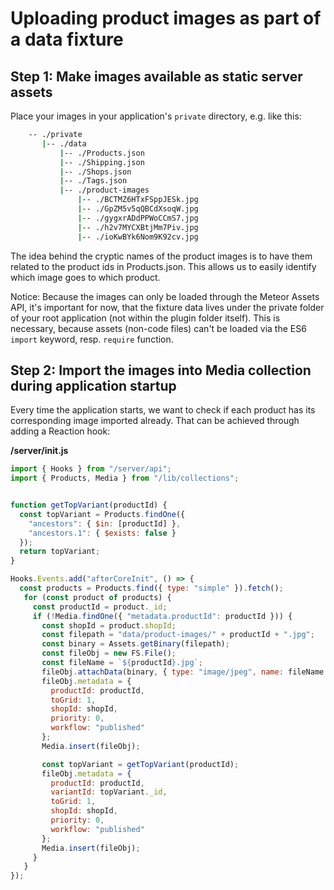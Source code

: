 # Uploading product images as part of a data fixture

## Step 1: Make images available as static server assets

Place your images in your application's `private` directory, e.g. like this:

```sh
    -- ./private
       |-- ./data
           |-- ./Products.json
           |-- ./Shipping.json
           |-- ./Shops.json
           |-- ./Tags.json
           |-- ./product-images
               |-- ./BCTMZ6HTxFSppJESk.jpg     
               |-- ./GpZM5v5qQBCdXsoqW.jpg
               |-- ./gygxrADdPPWoCCmS7.jpg
               |-- ./h2v7MYCXBtjMm7Piv.jpg
               |-- ./ioKwBYk6Nom9K92cv.jpg
```

The idea behind the cryptic names of the product images is to have them related to the product ids in Products.json. This allows us to easily identify which image goes to which product.

Notice: Because the images can only be loaded through the Meteor Assets API, it's important for now, that the fixture data lives under the private folder of your root application (not within the plugin folder itself). This is necessary, because assets (non-code files) can't be loaded via the ES6 `import` keyword, resp. `require` function.

## Step 2: Import the images into Media collection during application startup

Every time the application starts, we want to check if each product has its corresponding image imported already. That can be achieved through adding a Reaction hook:

**/server/init.js**

```js
import { Hooks } from "/server/api";
import { Products, Media } from "/lib/collections";


function getTopVariant(productId) {
  const topVariant = Products.findOne({
    "ancestors": { $in: [productId] },
    "ancestors.1": { $exists: false }
  });
  return topVariant;
}

Hooks.Events.add("afterCoreInit", () => {
  const products = Products.find({ type: "simple" }).fetch();
   for (const product of products) {
     const productId = product._id;
     if (!Media.findOne({ "metadata.productId": productId })) {
       const shopId = product.shopId;
       const filepath = "data/product-images/" + productId + ".jpg";
       const binary = Assets.getBinary(filepath);
       const fileObj = new FS.File();
       const fileName = `${productId}.jpg`;
       fileObj.attachData(binary, { type: "image/jpeg", name: fileName });
       fileObj.metadata = {
         productId: productId,
         toGrid: 1,
         shopId: shopId,
         priority: 0,
         workflow: "published"
       };
       Media.insert(fileObj);

       const topVariant = getTopVariant(productId);
       fileObj.metadata = {
         productId: productId,
         variantId: topVariant._id,
         toGrid: 1,
         shopId: shopId,
         priority: 0,
         workflow: "published"
       };
       Media.insert(fileObj);
     }
   }
});
```
